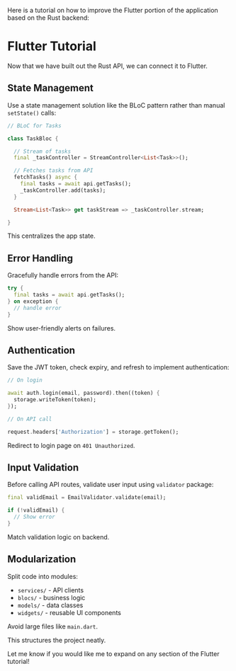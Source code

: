 Here is a tutorial on how to improve the Flutter portion of the application based on the Rust backend:

# Flutter Tutorial

Now that we have built out the Rust API, we can connect it to Flutter.

## State Management

Use a state management solution like the BLoC pattern rather than manual `setState()` calls:

```dart
// BLoC for Tasks

class TaskBloc {

  // Stream of tasks
  final _taskController = StreamController<List<Task>>();

  // Fetches tasks from API
  fetchTasks() async {
    final tasks = await api.getTasks();
    _taskController.add(tasks); 
  }

  Stream<List<Task>> get taskStream => _taskController.stream;

}
```

This centralizes the app state.

## Error Handling

Gracefully handle errors from the API:

```dart
try {
  final tasks = await api.getTasks();
} on exception {
  // handle error
}
``` 

Show user-friendly alerts on failures.

## Authentication

Save the JWT token, check expiry, and refresh to implement authentication:

```dart
// On login

await auth.login(email, password).then((token) {
  storage.writeToken(token);
});

// On API call

request.headers['Authorization'] = storage.getToken();
```

Redirect to login page on `401 Unauthorized`.

## Input Validation

Before calling API routes, validate user input using `validator` package:

```dart
final validEmail = EmailValidator.validate(email); 

if (!validEmail) {
  // Show error
}
```

Match validation logic on backend.

## Modularization 

Split code into modules:

- `services/` - API clients  
- `blocs/` - business logic
- `models/` - data classes
- `widgets/` - reusable UI components

Avoid large files like `main.dart`.

This structures the project neatly.

Let me know if you would like me to expand on any section of the Flutter tutorial!
